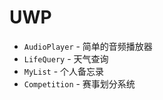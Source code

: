 # UWP



* `AudioPlayer` - 简单的音频播放器
* `LifeQuery` - 天气查询
* `MyList` - 个人备忘录
* `Competition` - 赛事划分系统